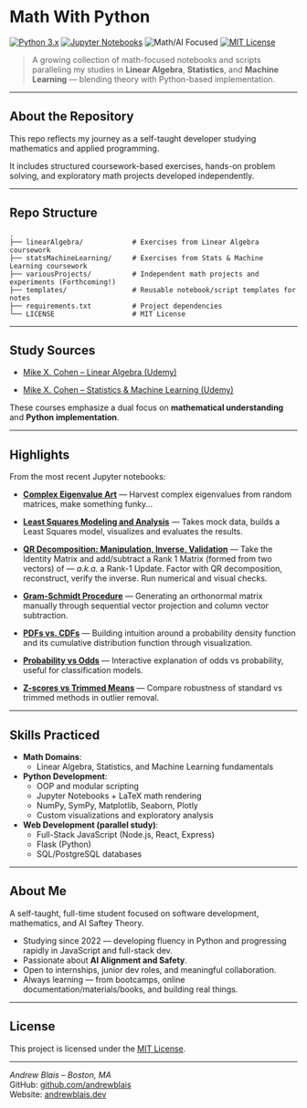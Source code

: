# Math With Python

[![Python 3.x](https://img.shields.io/badge/Python-3.x-blue.svg)](https://www.python.org)
[![Jupyter Notebooks](https://img.shields.io/badge/Jupyter-Notebooks-orange.svg)](https://jupyter.org)
![Math/AI Focused](https://img.shields.io/badge/Focus-Math%2FAI-blueviolet.svg)
[![MIT License](https://img.shields.io/badge/License-MIT-green.svg)](./LICENSE)

> A growing collection of math-focused notebooks and scripts paralleling my studies in **Linear Algebra**, **Statistics**, and **Machine Learning** — blending theory with Python-based implementation.

---

## About the Repository

This repo reflects my journey as a self-taught developer studying mathematics and applied programming.

It includes structured coursework-based exercises, hands-on problem solving, and exploratory math projects developed independently.

---

## Repo Structure

```text
.
├── linearAlgebra/            # Exercises from Linear Algebra coursework
├── statsMachineLearning/     # Exercises from Stats & Machine Learning coursework
├── variousProjects/          # Independent math projects and experiments (Forthcoming!)
├── templates/                # Reusable notebook/script templates for notes
├── requirements.txt          # Project dependencies
└── LICENSE                   # MIT License
```

---

## Study Sources

-   [Mike X. Cohen – Linear Algebra (Udemy)](https://www.udemy.com/course/linear-algebra-theory-and-implementation/)

-   [Mike X. Cohen – Statistics & Machine Learning (Udemy)](https://www.udemy.com/course/statsml_x/)

These courses emphasize a dual focus on **mathematical understanding** and **Python implementation**.

---

## Highlights

From the most recent Jupyter notebooks:

-   [**Complex Eigenvalue Art**](https://github.com/andrewblais/mathWithPython/blob/main/linearAlgebra/la019_complex_eigvalue_art.ipynb) — Harvest complex eigenvalues from random matrices, make something funky...

-   [**Least Squares Modeling and Analysis**](https://github.com/andrewblais/mathWithPython/blob/main/linearAlgebra/la018_lst_sq.ipynb) — Takes mock data, builds a Least Squares model, visualizes and evaluates the results.

-   [**QR Decomposition: Manipulation, Inverse, Validation**](https://github.com/andrewblais/mathWithPython/blob/main/linearAlgebra/la017_qr_dcmp_inv.ipynb) — Take the Identity Matrix and add/subtract a Rank 1 Matrix (formed from two vectors) of — _a.k.a._ a Rank-1 Update. Factor with QR decomposition, reconstruct, verify the inverse. Run numerical and visual checks.

-   [**Gram-Schmidt Procedure**](https://github.com/andrewblais/mathWithPython/blob/main/linearAlgebra/la016_gram_schmidt.ipynb) — Generating an orthonormal matrix manually through sequential vector projection and column vector subtraction.

-   [**PDFs vs. CDFs**](https://github.com/andrewblais/mathWithPython/blob/main/statsMachineLearning/sml013_pdf_cdf.ipynb) — Building intuition around a probability density function and its cumulative distribution function through visualization.

-   [**Probability vs Odds**](https://github.com/andrewblais/mathWithPython/blob/main/statsMachineLearning/sml012_prob_odds.ipynb) — Interactive explanation of odds vs probability, useful for classification models.

-   [**Z-scores vs Trimmed Means**](https://github.com/andrewblais/mathWithPython/blob/main/statsMachineLearning/sml011_z_vs_trim.ipynb) — Compare robustness of standard vs trimmed methods in outlier removal.

---

## Skills Practiced

-   **Math Domains**:
    -   Linear Algebra, Statistics, and Machine Learning fundamentals
-   **Python Development**:
    -   OOP and modular scripting
    -   Jupyter Notebooks + LaTeX math rendering
    -   NumPy, SymPy, Matplotlib, Seaborn, Plotly
    -   Custom visualizations and exploratory analysis
-   **Web Development (parallel study)**:
    -   Full-Stack JavaScript (Node.js, React, Express)
    -   Flask (Python)
    -   SQL/PostgreSQL databases

---

## About Me

A self-taught, full-time student focused on software development, mathematics, and AI Saftey Theory.

-   Studying since 2022 — developing fluency in Python and progressing rapidly in JavaScript and full-stack dev.
-   Passionate about **AI Alignment and Safety**.
-   Open to internships, junior dev roles, and meaningful collaboration.
-   Always learning — from bootcamps, online documentation/materials/books, and building real things.

---

## License

This project is licensed under the [MIT License](./LICENSE).

---

_Andrew Blais – Boston, MA_  
GitHub: [github.com/andrewblais](https://github.com/andrewblais)  
Website: [andrewblais.dev](https://www.andrewblais.dev)
